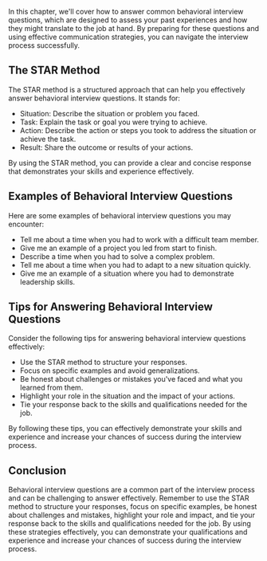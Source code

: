 
In this chapter, we'll cover how to answer common behavioral interview questions, which are designed to assess your past experiences and how they might translate to the job at hand. By preparing for these questions and using effective communication strategies, you can navigate the interview process successfully.

The STAR Method
---------------

The STAR method is a structured approach that can help you effectively answer behavioral interview questions. It stands for:

* Situation: Describe the situation or problem you faced.
* Task: Explain the task or goal you were trying to achieve.
* Action: Describe the action or steps you took to address the situation or achieve the task.
* Result: Share the outcome or results of your actions.

By using the STAR method, you can provide a clear and concise response that demonstrates your skills and experience effectively.

Examples of Behavioral Interview Questions
------------------------------------------

Here are some examples of behavioral interview questions you may encounter:

* Tell me about a time when you had to work with a difficult team member.
* Give me an example of a project you led from start to finish.
* Describe a time when you had to solve a complex problem.
* Tell me about a time when you had to adapt to a new situation quickly.
* Give me an example of a situation where you had to demonstrate leadership skills.

Tips for Answering Behavioral Interview Questions
-------------------------------------------------

Consider the following tips for answering behavioral interview questions effectively:

* Use the STAR method to structure your responses.
* Focus on specific examples and avoid generalizations.
* Be honest about challenges or mistakes you've faced and what you learned from them.
* Highlight your role in the situation and the impact of your actions.
* Tie your response back to the skills and qualifications needed for the job.

By following these tips, you can effectively demonstrate your skills and experience and increase your chances of success during the interview process.

Conclusion
----------

Behavioral interview questions are a common part of the interview process and can be challenging to answer effectively. Remember to use the STAR method to structure your responses, focus on specific examples, be honest about challenges and mistakes, highlight your role and impact, and tie your response back to the skills and qualifications needed for the job. By using these strategies effectively, you can demonstrate your qualifications and experience and increase your chances of success during the interview process.
